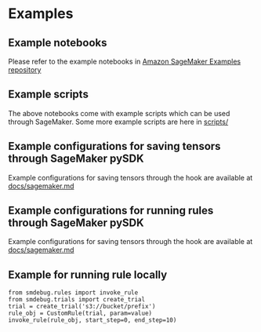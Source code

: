 # Examples
## Example notebooks
Please refer to the example notebooks in [Amazon SageMaker Examples repository](https://github.com/awslabs/amazon-sagemaker-examples/tree/master/sagemaker-debugger)

## Example scripts
The above notebooks come with example scripts which can be used through SageMaker. Some more example scripts are here in [scripts/](scripts/)

## Example configurations for saving tensors through SageMaker pySDK
Example configurations for saving tensors through the hook are available at [docs/sagemaker.md](../docs/sagemaker.md)

## Example configurations for running rules through SageMaker pySDK
Example configurations for saving tensors through the hook are available at [docs/sagemaker.md](../docs/sagemaker.md)

## Example for running rule locally

```
from smdebug.rules import invoke_rule
from smdebug.trials import create_trial
trial = create_trial('s3://bucket/prefix')
rule_obj = CustomRule(trial, param=value)
invoke_rule(rule_obj, start_step=0, end_step=10)
```
